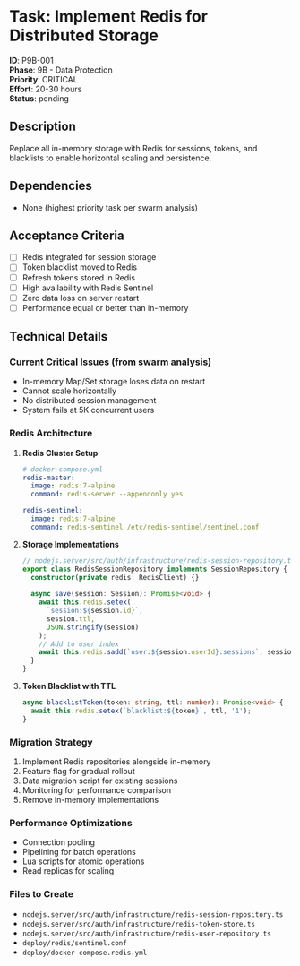 # Task: Implement Redis for Distributed Storage

**ID**: P9B-001  
**Phase**: 9B - Data Protection  
**Priority**: CRITICAL  
**Effort**: 20-30 hours  
**Status**: pending

## Description
Replace all in-memory storage with Redis for sessions, tokens, and blacklists to enable horizontal scaling and persistence.

## Dependencies
- None (highest priority task per swarm analysis)

## Acceptance Criteria
- [ ] Redis integrated for session storage
- [ ] Token blacklist moved to Redis
- [ ] Refresh tokens stored in Redis
- [ ] High availability with Redis Sentinel
- [ ] Zero data loss on server restart
- [ ] Performance equal or better than in-memory

## Technical Details

### Current Critical Issues (from swarm analysis)
- In-memory Map/Set storage loses data on restart
- Cannot scale horizontally
- No distributed session management
- System fails at 5K concurrent users

### Redis Architecture

1. **Redis Cluster Setup**
   ```yaml
   # docker-compose.yml
   redis-master:
     image: redis:7-alpine
     command: redis-server --appendonly yes
   
   redis-sentinel:
     image: redis:7-alpine
     command: redis-sentinel /etc/redis-sentinel/sentinel.conf
   ```

2. **Storage Implementations**
   ```typescript
   // nodejs.server/src/auth/infrastructure/redis-session-repository.ts
   export class RedisSessionRepository implements SessionRepository {
     constructor(private redis: RedisClient) {}
     
     async save(session: Session): Promise<void> {
       await this.redis.setex(
         `session:${session.id}`,
         session.ttl,
         JSON.stringify(session)
       );
       // Add to user index
       await this.redis.sadd(`user:${session.userId}:sessions`, session.id);
     }
   }
   ```

3. **Token Blacklist with TTL**
   ```typescript
   async blacklistToken(token: string, ttl: number): Promise<void> {
     await this.redis.setex(`blacklist:${token}`, ttl, '1');
   }
   ```

### Migration Strategy
1. Implement Redis repositories alongside in-memory
2. Feature flag for gradual rollout
3. Data migration script for existing sessions
4. Monitoring for performance comparison
5. Remove in-memory implementations

### Performance Optimizations
- Connection pooling
- Pipelining for batch operations
- Lua scripts for atomic operations
- Read replicas for scaling

### Files to Create
- `nodejs.server/src/auth/infrastructure/redis-session-repository.ts`
- `nodejs.server/src/auth/infrastructure/redis-token-store.ts`
- `nodejs.server/src/auth/infrastructure/redis-user-repository.ts`
- `deploy/redis/sentinel.conf`
- `deploy/docker-compose.redis.yml`